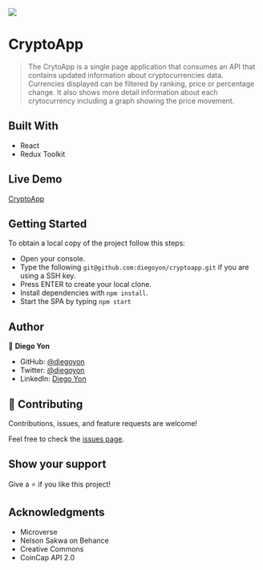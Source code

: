 ![](https://img.shields.io/badge/Microverse-blueviolet)

# CryptoApp

> The CrytoApp is a single page application that consumes an API that contains updated information about cryptocurrencies data. Currencies displayed can be filtered by ranking, price or percentage change. It also shows more detail information about each crytocurrency including a graph showing the price movement.

## Built With

- React
- Redux Toolkit

## Live Demo

[CryptoApp](https://diegoyon.github.io/bookstore/)

## Getting Started

To obtain a local copy of the project follow this steps:

- Open your console.
- Type the following `git@github.com:diegoyon/cryptoapp.git` if you are using a SSH key.
- Press ENTER to create your local clone.
- Install dependencies with `npm install`.
- Start the SPA by typing `npm start`

## Author

👤 **Diego Yon**

- GitHub: [@diegoyon](https://github.com/diegoyon)
- Twitter: [@diegoyon](https://twitter.com/diegoyon)
- LinkedIn: [Diego Yon](https://www.linkedin.com/in/diego-yon/)

## 🤝 Contributing

Contributions, issues, and feature requests are welcome!

Feel free to check the [issues page](../../issues/).

## Show your support

Give a ⭐️ if you like this project!

## Acknowledgments

- Microverse
- Nelson Sakwa on Behance
- Creative Commons
- CoinCap API 2.0
